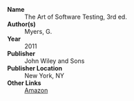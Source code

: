 
<dl>
	<dt><strong>Name</strong></dt>
	<dd>The Art of Software Testing, 3rd ed.</dd>
	<dt><strong>Author(s)</strong></dt>
	<dd>Myers, G.</dd>
	<dt><strong>Year</strong></dt>
	<dd>2011</dd>
	<dt><strong>Publisher</strong></dt>
	<dd>John Wiley and Sons</dd>
	<dt><strong>Publisher Location</strong></dt>
	<dd>New York, NY</dd>
	<dt><strong>Other Links</strong></dt>
	<dd><a href="https://www.amazon.com/Art-Software-Testing-Glenford-Myers/dp/1118031962">Amazon</a></dd>
</dl>
